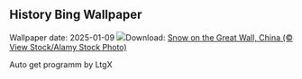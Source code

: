 ## History Bing Wallpaper
Wallpaper date: 2025-01-09
![](https://www.bing.com/th?id=OHR.GreatWallStairs_EN-CA8728749257_UHD.jpg&w=1000)Download: [Snow on the Great Wall, China (© View Stock/Alamy Stock Photo)](https://www.bing.com/th?id=OHR.GreatWallStairs_EN-CA8728749257_UHD.jpg)

Auto get programm by LtgX

